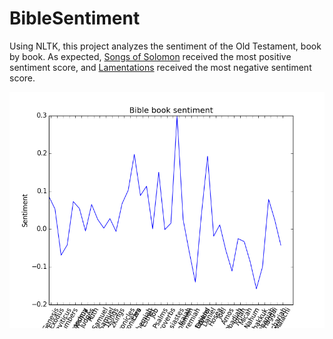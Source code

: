 # BibleSentiment

Using NLTK, this project analyzes the sentiment of the Old Testament, book by book. As expected, [Songs of Solomon](https://en.wikipedia.org/wiki/Song_of_Songs) received the most positive sentiment score, and [Lamentations](https://en.wikipedia.org/wiki/Book_of_Lamentations) received the most negative sentiment score.

![alt tag](./graphs/bible_sentiment_by_book.png)